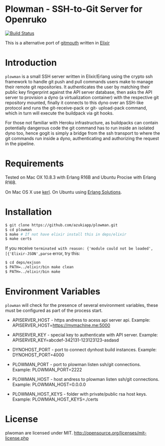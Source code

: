 # Plowman - SSH-to-Git Server for Openruko

[![Build Status](https://travis-ci.org/azukiapp/plowman.png?branch=master)](https://travis-ci.org/azukiapp/plowman)

This is a alternative port of [gitmouth](https://github.com/openruko/gitmouth) written in [Elixir](http://elixir-lang.org)

# Introduction

`plowman` is a small SSH server written in Elixir/Erlang using the crypto ssh framework to handle git push and pull commands users make to manage their remote git repositories. It authenticates the user by matching their public key fingerprint against the API server database, then asks the API server to provision a dyno (a virtualization container) with the respective git repository mounted, finally it connects to this dyno over an SSH-like protocol and runs the git-receive-pack or git- upload-pack command, which in turn will execute the buildpack via git hooks.

For those not familiar with Heroku infrastructure, as buildpacks can contain potentially dangerous code the git command has to run inside an isolated dyno too, hence gogit is simply a bridge from the ssh transport to where the git commands run inside a dyno, authenticating and authorizing the request in the pipeline.

# Requirements

Tested on Mac OX 10.8.3 with Erlang R16B and Ubuntu Procise with Erlang R16B.

On Mac OS X use [kerl](https://github.com/spawngrid/kerl).
On Ubuntu using [Erlang Solutions](https://www.erlang-solutions.com/downloads/download-erlang-otp).

# Installation

```bash
$ git clone https://github.com/azukiapp/plowman.git
$ cd plowman
$ make # If not have elixir install this in deps/elixir
$ make certs
```

If you receive `terminated with reason: {'module could not be loaded',[{'Elixir-JSON',parse` error, try this:

```bash
$ cd deps/exjson
$ PATH=../elixir/bin make clean
$ PATH=../elixir/bin make
```

# Environment Variables

`plowman` will check for the presence of several environment variables, these must be configured as part of the process start.

- APISERVER_HOST - https andress to acess api server api. Example: APISERVER_HOST=https://mymachine.me:5000
- APISERVER_KEY  - special key to authenticate with API server. Example: APISERVER_KEY=abcdef-342131-123123123-asdasd

- DYNOHOST_PORT  - port to connect dynhost build instances. Example: DYNOHOST_PORT=4000

- PLOWMAN_PORT      - port to plowman listen ssh/git connections. Example: PLOWMAN_PORT=2222
- PLOWMAN_HOST      - host andress to plowman listen ssh/git connections. Example: PLOWMAN_HOST=0.0.0.0
- PLOWMAN_HOST_KEYS - folder with private/public rsa host keys. Example: PLOWMAN_HOST_KEYS=./certs

# License

plwoman are licensed under MIT. http://opensource.org/licenses/mit-license.php
